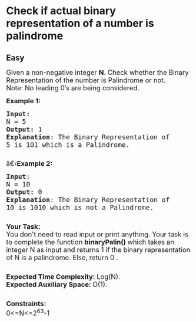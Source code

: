 # Check if actual binary representation of a number is palindrome
## Easy
<div class="problems_problem_content__Xm_eO"><p><span style="font-size:18px">Given a non-negative integer <strong>N</strong>. Check whether the Binary Representation of the number is Palindrome or not.&nbsp;<br>
Note: No leading 0’s are being considered.</span></p>

<p><span style="font-size:18px"><strong>Example 1:</strong></span></p>

<pre><span style="font-size:18px"><strong>Input:</strong>
N = 5
<strong>Output:</strong> 1
<strong>Explanation</strong>: The Binary Representation of
5 is 101 which is a Palindrome.
</span>
</pre>

<p><span style="font-size:18px">â€‹<strong>Example 2:</strong></span></p>

<pre><span style="font-size:18px"><strong>Input</strong>: 
N = 10
<strong>Output:</strong> 0
<strong>Explanation</strong>: The Binary Representation of
10 is 1010 which is not a Palindrome.</span></pre>

<p><br>
<span style="font-size:18px"><strong>Your Task:</strong><br>
You don't need to read input or print anything. Your task is to complete the function <strong>binaryPalin()&nbsp;</strong>which takes an integer N as input and returns 1 if the binary representation of N is a palindrome. Else, return 0 .</span></p>

<p><br>
<span style="font-size:18px"><strong>Expected Time Complexity:&nbsp;</strong>Log(N).&nbsp;<br>
<strong>Expected Auxiliary Space:&nbsp;</strong>O(1).</span></p>

<p><br>
<span style="font-size:18px"><strong>Constraints:</strong><br>
0&lt;=N&lt;=2<sup>63</sup>-1</span></p>

<p>&nbsp;</p>
</div>